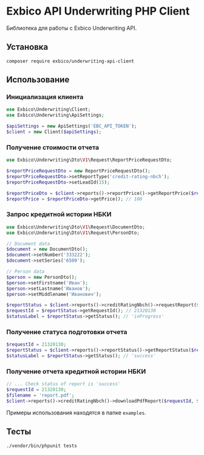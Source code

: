 # Exbico API Underwriting PHP Client

Библиотека для работы с Exbico Underwriting API.

## Установка
```
composer require exbico/underwriting-api-client
```

## Использование

### Инициализация клиента
```php
use Exbico\Underwriting\Client;
use Exbico\Underwriting\ApiSettings;

$apiSettings = new ApiSettings('EBC_API_TOKEN');
$client = new Client($apiSettings);
```

### Получение стоимости отчета
```php
use Exbico\Underwriting\Dto\V1\Request\ReportPriceRequestDto;

$reportPriceRequestDto = new ReportPriceRequestDto();
$reportPriceRequestDto->setReportType('credit-rating-nbch');
$reportPriceRequestDto->setLeadId(15);

$reportPriceDto = $client->reports()->reportPrice()->getReportPrice($reportPriceRequestDto);
$reportPrice = $reportPriceDto->getPrice(); // 100
```

### Запрос кредитной истории НБКИ
```php
use Exbico\Underwriting\Dto\V1\Request\DocumentDto;
use Exbico\Underwriting\Dto\V1\Request\PersonDto;

// Document data
$document = new DocumentDto();
$document->setNumber('333222');
$document->setSeries('6500');

// Person data
$person = new PersonDto();
$person->setFirstname('Иван');
$person->setLastname('Иванов');
$person->setMiddlename('Иванович');

$reportStatus = $client->reports()->creditRatingNbch()->requestReport($person, $document);
$requestId = $reportStatus->getRequestId(); // 21320130
$statusLabel = $reportStatus->getStatus(); // 'inProgress'
```
### Получение статуса подготовки отчета
```php
$requestId = 21320130;
$reportStatus = $client->reports()->reportStatus()->getReportStatus($requestId);
$statusLabel = $reportStatus->getStatus(); // 'success'
```
### Получение отчета кредитной истории НБКИ
```php
// ... Check status of report is 'success' 
$requestId = 21320130;
$filename = 'report.pdf';
$client->reports()->creditRatingNbch()->downloadPdfReport($requestId, $filename);
```

Примеры использования находятся в папке `examples`.

## Тесты
```
./vendor/bin/phpunit tests
```